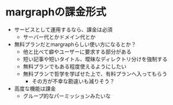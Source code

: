 # margraphの課金形式

- サービスとして運用するなら、課金は必須
  - サーバー代とかドメイン代とか
- 無料プランだとmargraphらしい使い方になるとか？
  - 他と比べて癖やユーザーに要求する部分がある
  - 短い記事や短いタイトル、曖昧なディレクトリ分けを強制する
  - 無料プランでもある程度使えるようにしたい
  - 無料プランで哲学を学ばせた上で、有料プランへ入ってもらう
    - その方が不幸な勘違いも減りそう？
- 高度な機能は課金
  - グループ的なパーミッションみたいな

